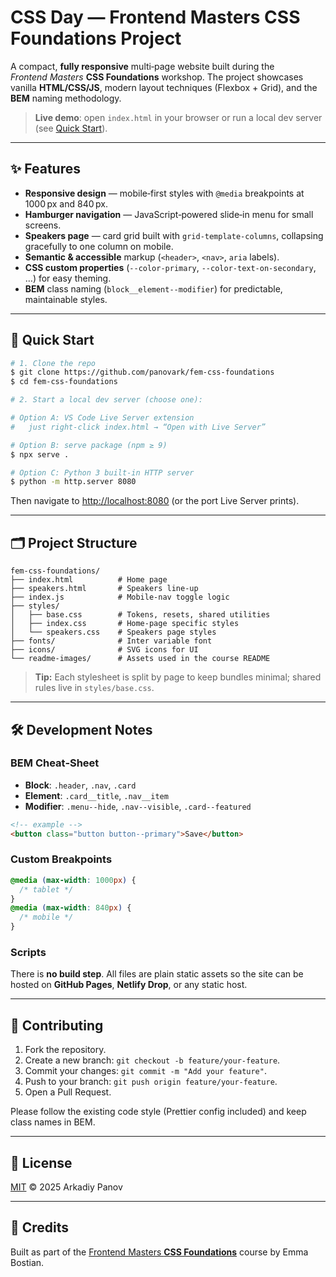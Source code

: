 # CSS Day — Frontend Masters CSS Foundations Project

A compact, **fully responsive** multi‑page website built during the _Frontend Masters_ **CSS Foundations** workshop. The project showcases vanilla **HTML/CSS/JS**, modern layout techniques (Flexbox + Grid), and the **BEM** naming methodology.

> **Live demo**: open `index.html` in your browser or run a local dev server (see [Quick Start](#quick-start)).

---

## ✨ Features

- **Responsive design** — mobile‑first styles with `@media` breakpoints at 1000 px and 840 px.
- **Hamburger navigation** — JavaScript‑powered slide‑in menu for small screens.
- **Speakers page** — card grid built with `grid-template-columns`, collapsing gracefully to one column on mobile.
- **Semantic & accessible** markup (`<header>`, `<nav>`, `aria` labels).
- **CSS custom properties** (`--color‑primary`, `--color‑text‑on‑secondary`, …) for easy theming.
- **BEM** class naming (`block__element--modifier`) for predictable, maintainable styles.

---

## 🚀 Quick Start

```bash
# 1. Clone the repo
$ git clone https://github.com/panovark/fem-css-foundations
$ cd fem-css-foundations

# 2. Start a local dev server (choose one):

# Option A: VS Code Live Server extension
#   just right‑click index.html → “Open with Live Server”

# Option B: serve package (npm ≥ 9)
$ npx serve .

# Option C: Python 3 built‑in HTTP server
$ python -m http.server 8080
```

Then navigate to [http://localhost:8080](http://localhost:8080) (or the port Live Server prints).

---

## 🗂️ Project Structure

```
fem-css-foundations/
├── index.html          # Home page
├── speakers.html       # Speakers line‑up
├── index.js            # Mobile‑nav toggle logic
├── styles/
│   ├── base.css        # Tokens, resets, shared utilities
│   ├── index.css       # Home‑page specific styles
│   └── speakers.css    # Speakers page styles
├── fonts/              # Inter variable font
├── icons/              # SVG icons for UI
└── readme-images/      # Assets used in the course README
```

> **Tip:** Each stylesheet is split by page to keep bundles minimal; shared rules live in `styles/base.css`.

---

## 🛠️ Development Notes

### BEM Cheat‑Sheet

- **Block**: `.header`, `.nav`, `.card`
- **Element**: `.card__title`, `.nav__item`
- **Modifier**: `.menu--hide`, `.nav--visible`, `.card--featured`

```html
<!-- example -->
<button class="button button--primary">Save</button>
```

### Custom Breakpoints

```css
@media (max-width: 1000px) {
  /* tablet */
}
@media (max-width: 840px) {
  /* mobile */
}
```

### Scripts

There is **no build step**. All files are plain static assets so the site can be hosted on **GitHub Pages**, **Netlify Drop**, or any static host.

---

## 🤝 Contributing

1. Fork the repository.
2. Create a new branch: `git checkout -b feature/your‑feature`.
3. Commit your changes: `git commit -m "Add your feature"`.
4. Push to your branch: `git push origin feature/your-feature`.
5. Open a Pull Request.

Please follow the existing code style (Prettier config included) and keep class names in BEM.

---

## 📄 License

[MIT](LICENSE) © 2025 Arkadiy Panov

---

## 🙏 Credits

Built as part of the [Frontend Masters ](https://frontendmasters.com/courses/css-foundations/)[**CSS Foundations**](https://frontendmasters.com/courses/css-foundations/) course by Emma Bostian.
